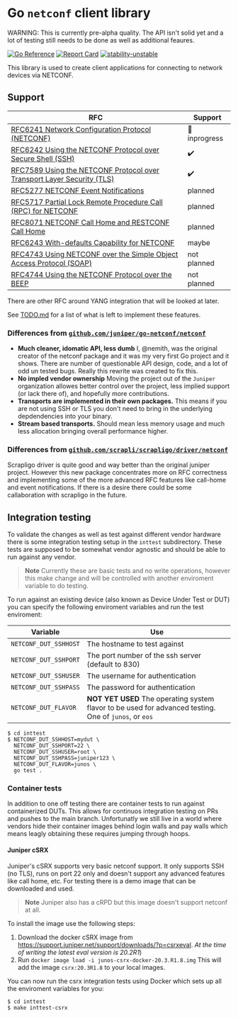 # Go `netconf` client library

WARNING: This is currently pre-alpha quality.  The API isn't solid yet and a lot of testing still needs to be done as well as additional feaures.  

[![Go Reference](https://pkg.go.dev/badge/github.com/nemith/netconf.svg)](https://pkg.go.dev/github.com/nemith/netconf)
[![Report Card](https://goreportcard.com/badge/github.com/nemith/netconf)](https://goreportcard.com/report/github.com/nemith/netconf)
[![stability-unstable](https://img.shields.io/badge/stability-unstable-yellow.svg)](https://github.com/emersion/stability-badges#unstable)

This library is used to create client applications for connecting to network devices via NETCONF.

## Support

| RFC                                                                               | Support                   |
| --------------------------------------------------------------------------------- | ------------------------- |
| [RFC6241 Network Configuration Protocol (NETCONF)][RFC6241]                       | :construction: inprogress |
| [RFC6242 Using the NETCONF Protocol over Secure Shell (SSH)][RFC6242]             | :heavy_check_mark:        |
| [RFC7589 Using the NETCONF Protocol over Transport Layer Security (TLS)][RFC7589] | :heavy_check_mark:        |
| [RFC5277 NETCONF Event Notifications][RFC5277]                                    | planned                   |
| [RFC5717 Partial Lock Remote Procedure Call (RPC) for NETCONF][RFC5717]           | planned                   |
| [RFC8071 NETCONF Call Home and RESTCONF Call Home][RFC8071]                       | planned                   |
| [RFC6243 With-defaults Capability for NETCONF][RFC6243]                           | maybe                     |
| [RFC4743 Using NETCONF over the Simple Object Access Protocol (SOAP)][RFC4743]    | not planned               |
| [RFC4744 Using the NETCONF Protocol over the BEEP][RFC4744]                       | not planned               |

There are other RFC around YANG integration that will be looked at later.

[RFC4743]: https://www.rfc-editor.org/rfc/rfc4743.html
[RFC4744]: https://www.rfc-editor.org/rfc/rfc4744.html
[RFC5277]: https://www.rfc-editor.org/rfc/rfc5277.html
[RFC5717]: https://www.rfc-editor.org/rfc/rfc5717.html
[RFC6241]: https://www.rfc-editor.org/rfc/rfc6241.html
[RFC6242]: https://www.rfc-editor.org/rfc/rfc6242.html
[RFC6243]: https://www.rfc-editor.org/rfc/rfc6243.html
[RFC7589]: https://www.rfc-editor.org/rfc/rfc7589.html
[RFC8071]: https://www.rfc-editor.org/rfc/rfc8071.html

See [TODO.md](TODO.md) for a list of what is left to implement these features.

### Differences from [`github.com/juniper/go-netconf/netconf`](https://pkg.go.dev/github.com/Juniper/go-netconf)
* **Much cleaner, idomatic API, less dumb** I, @nemith, was the original creator of the netconf package and it was my very first Go project and it shows.  There are number of questionable API design, code, and a lot of odd un tested bugs.  Really this rewrite was created to fix this.
* **No impled vendor ownership** Moving the project out of the `Juniper` organization allowes better control over the project, less implied support (or lack there of), and hopefully more contributions.
* **Transports are implemented in their own packages.**  This means if you are not using SSH or TLS you don't need to bring in the underlying depdendencies into your binary.
* **Stream based transports.**  Should mean less memory usage and much less allocation bringing overall performance higher. 

### Differences from [`github.com/scrapli/scrapligo/driver/netconf`](https://pkg.go.dev/github.com/scrapli/scrapligo/driver/netconf)
Scrapligo driver is quite good and way better than the original juniper project.  However this new package concentrates more on RFC correctness and implementing some of the more advanced RFC features like call-home and event notifications.  If there is a desire there could be some callaboration with scrapligo in the future.

## Integration testing
To validate the changes as well as test against different vendor hardware there is some integration testing setup in the `inttest` subdirectory.   These tests are supposed to be somewhat vendor agnostic and should be able to run against any vendor.

> **Note**
> Currently these are basic tests and no write operations, however this make change and will be controlled with another enviroment variable to do testing.  

To run against an existing device (also known as Device Under Test or DUT) you can specify the following enviroment variables and run the test enviroment:

| Variable              | Use                                                  |
| --------------------- | ---------------------------------------------------- |
| `NETCONF_DUT_SSHHOST` | The hostname to test against                         |
| `NETCONF_DUT_SSHPORT` | The port number of the ssh server (default to 830)   |
| `NETCONF_DUT_SSHUSER` | The username for authentication                      |
| `NETCONF_DUT_SSHPASS` | The password for authentication                      |
| `NETCONF_DUT_FLAVOR`  | **NOT YET USED** The operating system flavor to be used for advanced testing.  One of `junos`, or `eos` |

```
$ cd inttest
$ NETCONF_DUT_SSHHOST=mydut \
  NETCONF_DUT_SSHPORT=22 \
  NETCONF_DUT_SSHUSER=root \
  NETCONF_DUT_SSHPASS=juniper123 \
  NETCONF_DUT_FLAVOR=junos \
  go test .
```

### Container tests
In addition to one off testing there are container tests to run against containerized DUTs.  This allows for continuos integration testing on PRs and pushes to the main branch.  Unfortunatly we still live in a world where vendors hide their container images behind login walls and pay walls which means leagly obtaining these requires jumping through hoops.

#### Juniper cSRX
Juniper's cSRX supports very basic netconf support.  It only supports SSH (no TLS), runs on port 22 only and doesn't support any advanced features like call home, etc.   For testing there is a demo image that can be downloaded and used.

> **Note**
> Juniper also has a cRPD but this image doesn't support netconf at all.

To install the image use the following steps:

1. Download the docker cSRX image from https://support.juniper.net/support/downloads/?p=csrxeval.  *At the time of writing the latest eval version is 20.2R1*)
2. Run `docker image load -i junos-csrx-docker-20.3.R1.8.img`  This will add the image `csrx:20.3R1.8` to your local images.

You can now run the csrx integration tests using Docker which sets up all the enviroment variables for you:

```
$ cd inttest
$ make inttest-csrx
```
